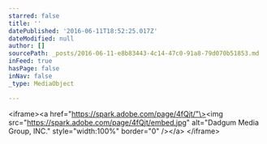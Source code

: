 ```yaml
---
starred: false
title: ''
datePublished: '2016-06-11T18:52:25.017Z'
dateModified: null
author: []
sourcePath: _posts/2016-06-11-e8b83443-4c14-47c0-91a8-79d070b51853.md
inFeed: true
hasPage: false
inNav: false
_type: MediaObject

---
```

<iframe\><a href="https://spark.adobe.com/page/4fQjt/"\><img src="https://spark.adobe.com/page/4fQjt/embed.jpg" alt="Dadgum Media Group, INC." style="width:100%" border="0" /\></a\> </iframe\>